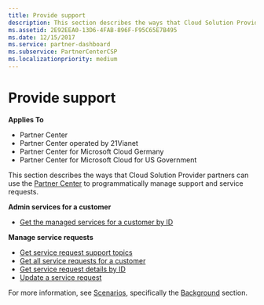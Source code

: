 ```yaml
---
title: Provide support
description: This section describes the ways that Cloud Solution Provider partners can use the Partner Center to programmatically manage support and service requests.
ms.assetid: 2E92EEA0-13D6-4FAB-896F-F95C65E7B495
ms.date: 12/15/2017
ms.service: partner-dashboard
ms.subservice: PartnerCenterCSP
ms.localizationpriority: medium
---
```


# Provide support


**Applies To**

- Partner Center
- Partner Center operated by 21Vianet
- Partner Center for Microsoft Cloud Germany
- Partner Center for Microsoft Cloud for US Government

This section describes the ways that Cloud Solution Provider partners can use the [Partner Center](index.md) to programmatically manage support and service requests.

**Admin services for a customer**

- [Get the managed services for a customer by ID](get-the-managed-services-for-a-customer-by-id.md)

**Manage service requests**

- [Get service request support topics](get-service-request-support-topics--pending-.md)
- [Get all service requests for a customer](get-all-service-requests-for-a-customer.md)
- [Get service request details by ID](get-service-request-details-by-id.md)
- [Update a service request](update-a-service-request.md)

For more information, see [Scenarios](scenarios.md), specifically the [Background](scenarios.md#background) section.

 

 




